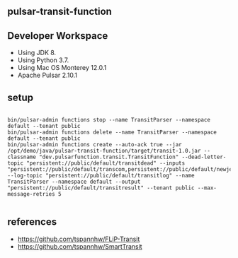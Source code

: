 ## pulsar-transit-function

## Developer Workspace

* Using JDK 8.
* Using Python 3.7.
* Using Mac OS Monterey 12.0.1
* Apache Pulsar 2.10.1

## setup

````

bin/pulsar-admin functions stop --name TransitParser --namespace default --tenant public
bin/pulsar-admin functions delete --name TransitParser --namespace default --tenant public
bin/pulsar-admin functions create --auto-ack true --jar /opt/demo/java/pulsar-transit-function/target/transit-1.0.jar --classname "dev.pulsarfunction.transit.TransitFunction" --dead-letter-topic "persistent://public/default/transitdead" --inputs "persistent://public/default/transcom,persistent://public/default/newjerseybus,persistent://public/default/newjerseylightrail,persistent://public/default/newjerseyrail" --log-topic "persistent://public/default/transitlog" --name TransitParser --namespace default --output "persistent://public/default/transitresult" --tenant public --max-message-retries 5


````

## references

* https://github.com/tspannhw/FLiP-Transit
* https://github.com/tspannhw/SmartTransit
